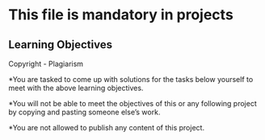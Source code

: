 # This file is mandatory in projects
## Learning Objectives

Copyright - Plagiarism

*You are tasked to come up with solutions for the tasks below yourself to meet with the above learning objectives.

*You will not be able to meet the objectives of this or any following project by copying and pasting someone else’s work.

*You are not allowed to publish any content of this project.
